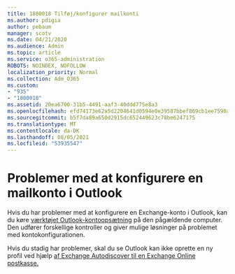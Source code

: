 ```yaml
---
title: 1800018 Tilføj/konfigurer mailkonti
ms.author: pdigia
author: pebaum
manager: scotv
ms.date: 04/21/2020
ms.audience: Admin
ms.topic: article
ms.service: o365-administration
ROBOTS: NOINDEX, NOFOLLOW
localization_priority: Normal
ms.collection: Adm_O365
ms.custom:
- "935"
- "1800018"
ms.assetid: 20ea6700-31b5-4491-aaf3-40ddd775e8a3
ms.openlocfilehash: efd74173e62a5d2204641d0594e0e39587bbef869cb1ee7590a3db824a705bd2
ms.sourcegitcommit: b5f7da89a650d2915dc652449623c78be6247175
ms.translationtype: MT
ms.contentlocale: da-DK
ms.lasthandoff: 08/05/2021
ms.locfileid: "53935547"
---
```

# <a name="problems-setting-up-an-email-account-in-outlook"></a>Problemer med at konfigurere en mailkonto i Outlook

Hvis du har problemer med at konfigurere en Exchange-konto i Outlook, kan du køre [værktøjet Outlook-kontoopsætning](https://aka.ms/SaRA-OutlookSetupProfile) på den pågældende computer. Den udfører forskellige kontroller og giver mulige løsninger på problemet med kontokonfigurationen.
  
Hvis du stadig har problemer, skal du se Outlook kan ikke oprette en ny profil ved hjælp [af Exchange Autodiscover til en Exchange Online postkasse.](https://docs.microsoft.com/exchange/troubleshoot/outlook-profiles/cannot-set-up-profile-autodiscover)
  